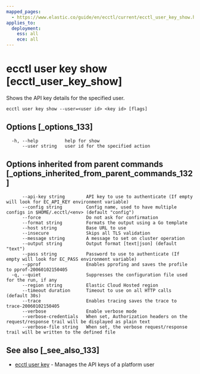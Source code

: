 ```yaml
---
mapped_pages:
  - https://www.elastic.co/guide/en/ecctl/current/ecctl_user_key_show.html
applies_to:
  deployment:
    ess: all
    ece: all
---
```


# ecctl user key show [ecctl_user_key_show]

Shows the API key details for the specified user.

```
ecctl user key show --user=<user id> <key id> [flags]
```


## Options [_options_133]

```
  -h, --help          help for show
      --user string   user id for the specified action
```


## Options inherited from parent commands [_options_inherited_from_parent_commands_132]

```
      --api-key string        API key to use to authenticate (If empty will look for EC_API_KEY environment variable)
      --config string         Config name, used to have multiple configs in $HOME/.ecctl/<env> (default "config")
      --force                 Do not ask for confirmation
      --format string         Formats the output using a Go template
      --host string           Base URL to use
      --insecure              Skips all TLS validation
      --message string        A message to set on cluster operation
      --output string         Output format [text|json] (default "text")
      --pass string           Password to use to authenticate (If empty will look for EC_PASS environment variable)
      --pprof                 Enables pprofing and saves the profile to pprof-20060102150405
  -q, --quiet                 Suppresses the configuration file used for the run, if any
      --region string         Elastic Cloud Hosted region
      --timeout duration      Timeout to use on all HTTP calls (default 30s)
      --trace                 Enables tracing saves the trace to trace-20060102150405
      --verbose               Enable verbose mode
      --verbose-credentials   When set, Authorization headers on the request/response trail will be displayed as plain text
      --verbose-file string   When set, the verbose request/response trail will be written to the defined file
```


## See also [_see_also_133]

* [ecctl user key](/reference/ecctl_user_key.md) - Manages the API keys of a platform user

